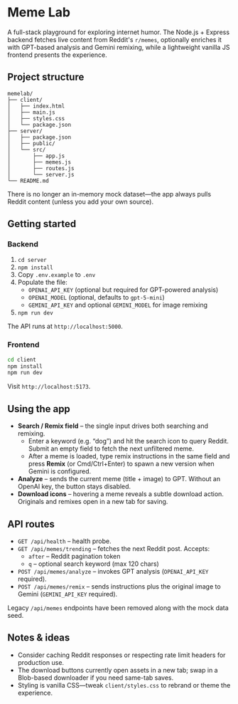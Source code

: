 # Meme Lab

A full-stack playground for exploring internet humor. The Node.js + Express backend fetches live content from Reddit's `r/memes`, optionally enriches it with GPT-based analysis and Gemini remixing, while a lightweight vanilla JS frontend presents the experience.

## Project structure

```
memelab/
├── client/
│   ├── index.html
│   ├── main.js
│   ├── styles.css
│   └── package.json
├── server/
│   ├── package.json
│   ├── public/
│   └── src/
│       ├── app.js
│       ├── memes.js
│       ├── routes.js
│       └── server.js
└── README.md
```

There is no longer an in-memory mock dataset—the app always pulls Reddit content (unless you add your own source).

## Getting started

### Backend

1. `cd server`
2. `npm install`
3. Copy `.env.example` to `.env`
4. Populate the file:
   - `OPENAI_API_KEY` (optional but required for GPT-powered analysis)
   - `OPENAI_MODEL` (optional, defaults to `gpt-5-mini`)
   - `GEMINI_API_KEY` and optional `GEMINI_MODEL` for image remixing
5. `npm run dev`

The API runs at `http://localhost:5000`.

### Frontend

```bash
cd client
npm install
npm run dev
```

Visit `http://localhost:5173`.

## Using the app

- **Search / Remix field** – the single input drives both searching and remixing.
  - Enter a keyword (e.g. “dog”) and hit the search icon to query Reddit. Submit an empty field to fetch the next unfiltered meme.
  - After a meme is loaded, type remix instructions in the same field and press **Remix** (or Cmd/Ctrl+Enter) to spawn a new version when Gemini is configured.
- **Analyze** – sends the current meme (title + image) to GPT. Without an OpenAI key, the button stays disabled.
- **Download icons** – hovering a meme reveals a subtle download action. Originals and remixes open in a new tab for saving.

## API routes

- `GET /api/health` – health probe.
- `GET /api/memes/trending` – fetches the next Reddit post. Accepts:
  - `after` – Reddit pagination token
  - `q` – optional search keyword (max 120 chars)
- `POST /api/memes/analyze` – invokes GPT analysis (`OPENAI_API_KEY` required).
- `POST /api/memes/remix` – sends instructions plus the original image to Gemini (`GEMINI_API_KEY` required).

Legacy `/api/memes` endpoints have been removed along with the mock data seed.

## Notes & ideas

- Consider caching Reddit responses or respecting rate limit headers for production use.
- The download buttons currently open assets in a new tab; swap in a Blob-based downloader if you need same-tab saves.
- Styling is vanilla CSS—tweak `client/styles.css` to rebrand or theme the experience.
